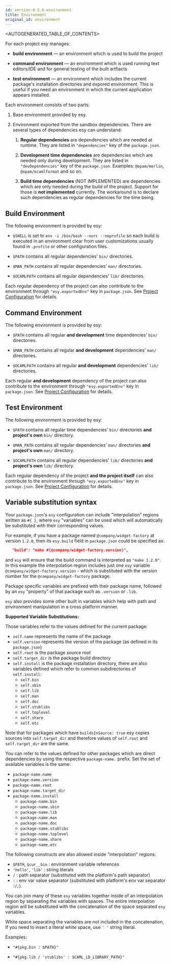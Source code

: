 ```yaml
---
id: version-0.5.6-environment
title: Environment
original_id: environment
---
```


<AUTOGENERATED_TABLE_OF_CONTENTS>

For each project esy manages:

* **build environment** — an environment which is used to build the project

* **command environment** — an environment which is used running text editors/IDE
  and for general testing of the built artfiacts

* **test environment** — an environment which includes the current package's
  installation directories and expored environment. This is useful if you need
  an environment in which the current application appears installed.

Each environment consists of two parts:

1. Base environment provided by esy.
2. Environment exported from the sandbox dependencies. There are several types
   of dependencies esy can understand:

   1. **Regular dependencies** are dependencies which are needed at runtime.
      They are listed in `"dependencies"` key of the `package.json`.

   2. **Development time dependencies** are dependencies which are needed only
      during development. They are listed in `"devDependencies"` key of the
      `package.json`. Examples: `@opam/merlin`, `@opam/ocamlformat` and so on.

   3. **Build time dependencies** (NOT IMPLEMENTED) are dependencies which are
      only needed during the build of the project. Support for those is **not
      implemented** currently. The workaround is to declare such dependencies as
      regular dependencies for the time being.

## Build Environment

The following environment is provided by esy:

* `$SHELL` is set to `env -i /bin/bash --norc --noprofile` so each build is
  executed in an environment clear from user customizations usually found in
  `.profile` or other configuration files.

* `$PATH` contains all regular dependencies' `bin/` directories.

* `$MAN_PATH` contains all regular dependencies' `man/` directories.

* `$OCAMLPATH` contains all regular dependencies' `lib/` directories.

Each regular dependency of the project can also contribute to the environment
through `"esy.exportedEnv"` key in `package.json`. See [Project
Configuration](configuration.md) for details.

## Command Environment

The following environment is provided by esy:

* `$PATH` contains all regular **and development** time dependencies' `bin/`
  directories.

* `$MAN_PATH` contains all regular **and development** dependencies' `man/`
  directories.

* `$OCAMLPATH` contains all regular **and development** dependencies' `lib/`
  directories.

Each regular **and development** dependency of the project can also contribute to the
environment through `"esy.exportedEnv"` key in `package.json`. See [Project
Configuration](configuration.md) for details.

## Test Environment

The following environment is provided by esy:

* `$PATH` contains all regular time dependencies' `bin/`
  directories **and project's own** `bin/` directory.

* `$MAN_PATH` contains all regular dependencies' `man/`
  directories **and project's own** `man/` directory.

* `$OCAMLPATH` contains all regular dependencies' `lib/`
  directories  **and project's own** `lib/` directory.

Each regular dependency of the project **and the project itself** can also
contribute to the environment through `"esy.exportedEnv"` key in `package.json`.
See [Project Configuration](configuration.md) for details.

## Variable substitution syntax

Your `package.json`'s `esy` configuration can include "interpolation" regions
written as `#{ }`, where `esy` "variables" can be used which will automatically
be substituted with their corresponding values.

For example, if you have a package named `@company/widget-factory` at version
`1.2.0`, then its `esy.build` field in `package.json` could be specified as:

```json
   "build": "make #{@company/widget-factory.version}",
```

and `esy` will ensure that the build command is interpreted as `"make 1.2.0"`.
In this example the interpolation region includes just one `esy` variable
`@company/widget-factory.version` - which is substituted with the version number
for the `@company/widget-factory` package.

Package specific variables are prefixed with their package name, followed
by an `esy` "property" of that package such as `.version` or `.lib`.

`esy` also provides some other built in variables which help with path and environment
manipulation in a cross platform manner.

**Supported Variable Substitutions:**

Those variables refer to the values defined for the current package:

* `self.name` represents the name of the package
* `self.version` represents the version of the package (as defined in its
  `package.json`)
* `self.root` is the package source root
* `self.target_dir` is the package build directory
* `self.install` is the package installation directory, there are also
  variables defined which refer to common subdirectories of `self.install`:
  * `self.bin`
  * `self.sbin`
  * `self.lib`
  * `self.man`
  * `self.doc`
  * `self.stublibs`
  * `self.toplevel`
  * `self.share`
  * `self.etc`

Note that for packages which have `buildsInSource: true` esy copies sources into `self.target_dir` and therefore values of `self.root` and `self.target_dir` are the same.

You can refer to the values defined for other packages which are direct
dependencies by using the respective `package-name.` prefix. Set the set of
available variables is the same:

* `package-name.name`
* `package-name.version`
* `package-name.root`
* `package-name.target_dir`
* `package-name.install`
  * `package-name.bin`
  * `package-name.sbin`
  * `package-name.lib`
  * `package-name.man`
  * `package-name.doc`
  * `package-name.stublibs`
  * `package-name.toplevel`
  * `package-name.share`
  * `package-name.etc`

The following constructs are also allowed inside "interpolation" regions:

* `$PATH`, `$cur__bin` : environment variable references
* `'hello'`, `'lib'` : string literals
* `/` : path separator (substituted with the platform's path separator)
* `:` : env var value separator (substituted with platform's env var separator `:`/`;`).

You can join many of these `esy` variables together inside of an interpolation region
by separating the variables with spaces. The entire interpolation region will be substituted
with the concatenation of the space separated `esy` variables.

White space separating the variables are not included in the concatenation, If
you need to insert a literal white space, use `' '` string literal.

Examples:

* `"#{pkg.bin : $PATH}"`

* `"#{pkg.lib / 'stublibs' : $CAML_LD_LIBRARY_PATH}"`
